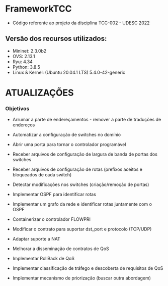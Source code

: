 # FrameworkTCC

* Código referente ao projeto da disciplina TCC-002 - UDESC 2022

## Versão dos recursos utilizados:
- Mininet: 2.3.0b2
- OVS: 2.13.1
- Ryu: 4.34
- Python: 3.8.5
- Linux & Kernel: (Ubuntu 20.04.1 LTS) 5.4.0-42-generic



# ATUALIZAÇÕES

### Objetivos

- Arrumar a parte de endereçamentos - remover a parte de traduções de endereços

- Automatizar a configuração de switches no domínio

- Abrir uma porta para tornar o controlador programável

- Receber arquivos de configuração de largura de banda de portas dos switches

- Receber arquivos de configuração de rotas (prefixos aceitos e bloqueados de cada switch)

- Detectar modificações nos switches (criação/remoção de portas)

- Implementar OSPF para identificar rotas

- Implementar um grafo da rede e identificar rotas juntamente com o OSPF

- Containerizar o controlador FLOWPRI

- Modificar o contrato para suportar dst_port e protocolo (TCP/UDP)

- Adaptar suporte a NAT

- Melhorar a disseminação de contratos de QoS

- Implementar RollBack de QoS

- Implementar classificação de tráfego e descoberta de requisitos de QoS

- Implementar mecanismo de priorização (buscar outra abordagem)

